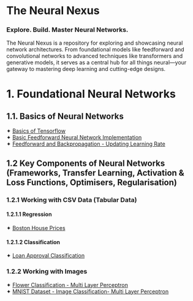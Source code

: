 # The Neural Nexus
### Explore. Build. Master Neural Networks.

The Neural Nexus is a repository for exploring and showcasing neural network architectures. From foundational models 
like feedforward and convolutional networks to advanced techniques like transformers and generative models, it serves as 
a central hub for all things neural—your gateway to mastering deep learning and cutting-edge designs.

# 1. Foundational Neural Networks
## 1.1. Basics of Neural Networks
✦ [Basics of Tensorflow]() <br/>
✦ [Basic Feedforward Neural Network Implementation](a.%20Jupyter%20Notebooks/Basic%20Feedforward%20Neural%20Network%20Implementation.ipynb)<br/>
✦ [Feedforward and Backpropagation - Updating Learning Rate](a.%20Jupyter%20Notebooks/Feedforward%20and%20Backpropagation%20-%20Updating%20Learning%20Rate.ipynb)<br/>

## 1.2 Key Components of Neural Networks (Frameworks, Transfer Learning, Activation & Loss Functions, Optimisers, Regularisation)
### 1.2.1 Working with CSV Data (Tabular Data)
#### 1.2.1.1 Regression
✦ [Boston House Prices](a.%20Jupyter%20Notebooks/Boston%20House%20Prices%20-%20Regression.ipynb)<br />

#### 1.2.1.2 Classification
✦ [Loan Approval Classification](a.%20Jupyter%20Notebooks/Loan%20Approval%20Classification.ipynb)<br/>

### 1.2.2 Working with Images
✦ [Flower Classification - Multi Layer Perceptron](a.%20Jupyter%20Notebooks/Image%20Classification%20-%20Flowers%20Dataset%20-%20Multi%20Layer%20Percepton.ipynb)<br/>
✦ [MNIST Dataset - Image Classification- Multi Layer Perceptron](a.%20Jupyter%20Notebooks/Image%20Classification%20-%20MNIST%20Dataset%20-%20Multi%20Layer%20Perceptron.ipynb) <br />
